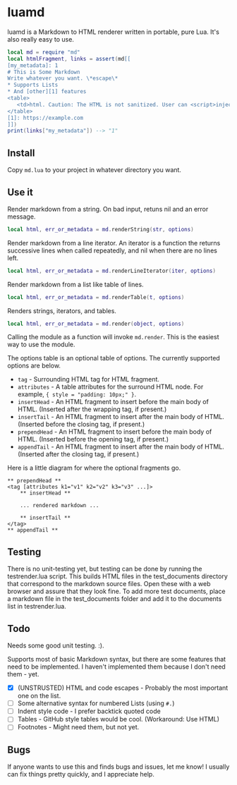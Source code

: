 # luamd
luamd is a Markdown to HTML renderer written in portable, pure Lua. It's also really easy to use.

```lua
local md = require "md"
local htmlFragment, links = assert(md[[
[my_metadata]: 1
# This is Some Markdown
Write whatever you want. \*escape\*
* Supports Lists
* And [other][1] features
<table>
   <td>html. Caution: The HTML is not sanitized. User can <script>inject attacks</script>! Sanitize it before send to browser</td>
</table>
[1]: https://example.com
]])
print(links["my_metadata"]) --> "1"
```

## Install
Copy `md.lua` to your project in whatever directory you want.

## Use it
Render markdown from a string. On bad input, retuns nil and an error message.
```lua
local html, err_or_metadata = md.renderString(str, options)
```

Render markdown from a line iterator. An iterator is a function the returns successive lines
when called repeatedly, and nil when there are no lines left.
```lua
local html, err_or_metadata = md.renderLineIterator(iter, options)
```

Render markdown from a list like table of lines.
```lua
local html, err_or_metadata = md.renderTable(t, options)
```

Renders strings, iterators, and tables.
```lua
local html, err_or_metadata = md.render(object, options)
```

Calling the module as a function will invoke `md.render`. This is the easiest way to use the module.

The options table is an optional table of options. The currently supported options are below.
* `tag` - Surrounding HTML tag for HTML fragment.
* `attributes` - A table attributes for the surround HTML node. For example, `{ style = "padding: 10px;" }`.
* `insertHead` - An HTML fragment to insert before the main body of HTML. (Inserted after the wrapping tag, if present.)
* `insertTail` - An HTML fragment to insert after the main body of HTML. (Inserted before the closing tag, if present.)
* `prependHead` - An HTML fragment to insert before the main body of HTML. (Inserted before the opening tag, if present.)
* `appendTail` - An HTML fragment to insert after the main body of HTML. (Inserted after the closing tag, if present.)

Here is a little diagram for where the optional fragments go.
```
** prependHead **
<tag [attributes k1="v1" k2="v2" k3="v3" ...]>
    ** insertHead **

    ... rendered markdown ...

    ** insertTail **
</tag>
** appendTail **
```

## Testing

There is no unit-testing yet, but testing can be done by running the testrender.lua script. This
builds HTML files in the test_documents directory that correspond to the markdown source files.
Open these with a web browser and assure that they look fine. To add more test documents, place
a markdown file in the test_documents folder and add it to the documents list in testrender.lua.

## Todo

Needs some good unit testing. :).

Supports most of basic Markdown syntax, but there are some features that need to be implemented.
I haven't implemented them because I don't need them - yet.

- [x] (UNSTRUSTED) HTML and code escapes - Probably the most important one on the list.
- [ ] Some alternative syntax for numbered Lists (using `#.`)
- [ ] Indent style code - I prefer backtick quoted code
- [ ] Tables - GitHub style tables would be cool. (Workaround: Use HTML)
- [ ] Footnotes - Might need them, but not yet.

## Bugs

If anyone wants to use this and finds bugs and issues, let me know! I usually can fix things pretty quickly, 
and I appreciate help.
